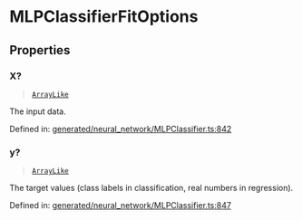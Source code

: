 # MLPClassifierFitOptions

## Properties

### X?

> [`ArrayLike`](../types/ArrayLike.md)

The input data.

Defined in:  [generated/neural\_network/MLPClassifier.ts:842](https://github.com/transitive-bullshit/scikit-learn-ts/blob/92ab806/packages/sklearn/src/generated/neural_network/MLPClassifier.ts#L842)

### y?

> [`ArrayLike`](../types/ArrayLike.md)

The target values (class labels in classification, real numbers in regression).

Defined in:  [generated/neural\_network/MLPClassifier.ts:847](https://github.com/transitive-bullshit/scikit-learn-ts/blob/92ab806/packages/sklearn/src/generated/neural_network/MLPClassifier.ts#L847)
